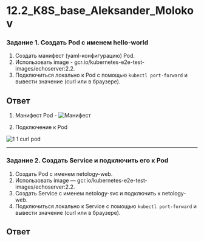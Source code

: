 # 12.2_K8S_base_Aleksander_Molokov

### Задание 1. Создать Pod с именем hello-world

1. Создать манифест (yaml-конфигурацию) Pod.
2. Использовать image - gcr.io/kubernetes-e2e-test-images/echoserver:2.2.
3. Подключиться локально к Pod с помощью `kubectl port-forward` и вывести значение (curl или в браузере).

## Ответ

1. Манифест Pod - ![Манифест](https://github.com/ALEMOLOKOV/12.2_K8S_base_Aleksander_Molokov/blob/9c40094eba0a20e7ab51afa08e33168a88248e45/1_pod_hello_world.yaml)

2. Подключение к Pod
   
![1 1 curl pod](https://github.com/ALEMOLOKOV/12.2_K8S_base_Aleksander_Molokov/assets/109212419/bb07dbcc-1313-49ac-a481-0b37e61bc303)

------

### Задание 2. Создать Service и подключить его к Pod

1. Создать Pod с именем netology-web.
2. Использовать image — gcr.io/kubernetes-e2e-test-images/echoserver:2.2.
3. Создать Service с именем netology-svc и подключить к netology-web.
4. Подключиться локально к Service с помощью `kubectl port-forward` и вывести значение (curl или в браузере).

## Ответ



